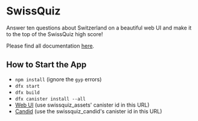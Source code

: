 # SwissQuiz

Answer ten questions about Switzerland on a beautiful web UI and make it to the top of the SwissQuiz high score!

Please find all documentation [here](https://www.notion.so/SwissQuiz-dc35bbea4ebf40ce9e7ec9bf0353abf8).

## How to Start the App
* `npm install` (ignore the `gyp` errors)
* `dfx start`
* `dfx build`
* `dfx canister install --all`
* [Web UI](http://127.0.0.1:8000/?canisterId=ic:02000000000000000000000000000000000153) (use swissquiz_assets' canister id in this URL)
* [Candid](http://127.0.0.1:8000/?canisterId=ic:03000000000000000000000000000000000179) (use the swissquiz_candid's canister id in this URL)